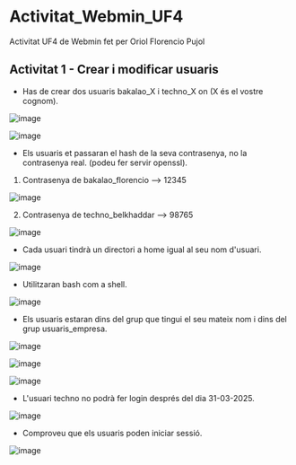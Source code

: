 # Activitat_Webmin_UF4
Activitat UF4 de Webmin fet per Oriol Florencio Pujol

## Activitat 1 - Crear i modificar usuaris
- Has de crear dos usuaris bakalao_X i techno_X on (X és el vostre cognom).

![image](https://github.com/user-attachments/assets/b88ee601-a31d-4bbe-9023-42f67c431f89)

![image](https://github.com/user-attachments/assets/05c0d42a-54ec-40a6-8765-61ef0f05f0ed)

- Els usuaris et passaran el hash de la seva contrasenya, no la contrasenya real. (podeu fer servir openssl).

1. Contrasenya de bakalao_florencio --> 12345

![image](https://github.com/user-attachments/assets/7cfcbe80-e32c-4e6d-a718-dda04637109a)

2. Contrasenya de techno_belkhaddar --> 98765

![image](https://github.com/user-attachments/assets/d3c67662-ee0c-4949-ad59-46bf70df1114)

- Cada usuari tindrà un directori a home igual al seu nom d'usuari.

![image](https://github.com/user-attachments/assets/baf2fc59-47ee-4752-bf11-5858f65a3926)

- Utilitzaran bash com a shell.

![image](https://github.com/user-attachments/assets/c7f791e1-4dd7-4fe0-9334-12a084d7c751)

- Els usuaris estaran dins del grup que tingui el seu mateix nom i dins del grup usuaris_empresa.

![image](https://github.com/user-attachments/assets/3a9ce4e4-6bc5-4823-ace8-92f0094c8b9a)

![image](https://github.com/user-attachments/assets/f8cb6dd1-e7ec-4e93-a332-d0da7c139e4a)

![image](https://github.com/user-attachments/assets/48a7aba3-011a-4ce6-8d72-7588cd1bd155)

- L'usuari techno no podrà fer login després del dia 31-03-2025.

![image](https://github.com/user-attachments/assets/bbd677db-7f35-44c6-a6c2-f38bc7a9c655)

- Comproveu que els usuaris poden iniciar sessió.

![image](https://github.com/user-attachments/assets/e382fa48-077e-40f6-b830-3fff308dc47c)























